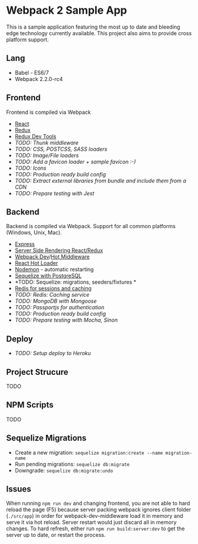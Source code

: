 # Webpack 2 Sample App
This is a sample application featuring the most up to date and bleeding edge technology currently available.
This project also aims to provide cross platform support.

## Lang
* Babel - ES6/7
* Webpack 2.2.0-rc4

## Frontend
Frontend is compiled via Webpack
* [React](https://github.com/facebook/react)
* [Redux](http://redux.js.org/)
* [Redux Dev Tools](https://github.com/zalmoxisus/redux-devtools-extension)
* *TODO: Thunk middleware*
* *TODO: CSS, POSTCSS, SASS loaders*
* *TODO: Image/File loaders*
* *TODO: Add a favicon loader + sample favicon :-)*
* *TODO: Icons*
* *TODO: Production ready build config*
* *TODO: Extract external libraries from bundle and include them from a CDN*
* *TODO: Prepare testing with Jest*

## Backend
Backend is compiled via Webpack. Support for all common platforms (Windows, Unix, Mac).
* [Express](http://expressjs.com/)
* [Server Side Rendering React/Redux](http://redux.js.org/docs/recipes/ServerRendering.html)
* [Webpack Dev](https://github.com/webpack/webpack-dev-middleware)/[Hot Middleware](https://github.com/glenjamin/webpack-hot-middleware)
* [React Hot Loader](https://github.com/gaearon/react-hot-loader)
* [Nodemon](https://github.com/remy/nodemon) - automatic restarting
* [Sequelize with PostgreSQL](http://docs.sequelizejs.com/en/v3/)
* *TODO: Sequelize: migrations, seeders/fixtures *
* [Redis for sessions and caching](https://github.com/NodeRedis/node_redis)
* *TODO: Redis: Caching service*
* *TODO: MongoDB with Mongoose*
* *TODO: Passportjs for authentication*
* *TODO: Production ready build config*
* *TODO: Prepare testing with Mocha, Sinon*

## Deploy
* *TODO: Setup deploy to Heroku*

## Project Strucure
TODO

## NPM Scripts
TODO

## Sequelize Migrations
* Create a new migration: `sequelize migration:create --name migration-name`
* Run pending migrations: `sequelize db:migrate`
* Downgrade: `sequelize db:migrate:undo`

## Issues
When running `npm run dev` and changing frontend, you are not able to hard reload the page (F5) because server packing webpack ignores client folder (`./src/app`) in order for webpack-dev-middleware load it in memory and serve it via hot reload. Server restart would just discard all in memory changes.
To hard refresh, either run `npm run build:server:dev` to get the server up to date, or restart the process.
